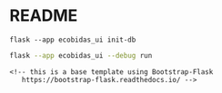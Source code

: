 # README


```
flask --app ecobidas_ui init-db
```

```bash
flask --app ecobidas_ui --debug run
```

    <!-- this is a base template using Bootstrap-Flask
       https://bootstrap-flask.readthedocs.io/ -->
